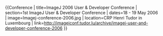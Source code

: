 {{Conference
| title=ImageJ 2006 User & Developer Conference
| section=1st ImageJ User & Developer Conference
| dates=18 - 19 May 2006
| image=Imagej-conference-2006.jpg
| location=CRP Henri Tudor in Luxembourg
| link=http://imagejconf.tudor.lu/archive/imagej-user-and-developer-conference-2006
}}
